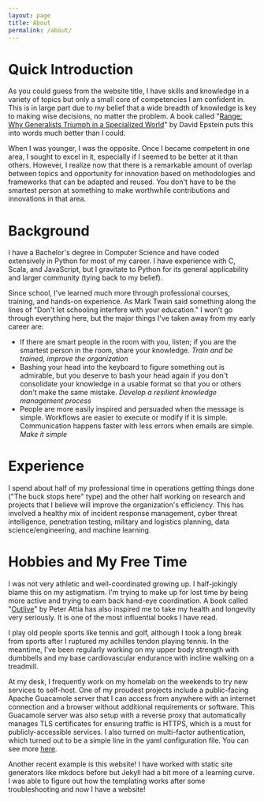 ```yaml
---
layout: page
title: About
permalink: /about/
---
```


# Quick Introduction

As you could guess from the website title, I have skills and knowledge in a variety of topics but only a small core of competencies I am confident in. This is in large part due to my belief that a wide breadth of knowledge is key to making wise decisions, no matter the problem. A book called "[Range: Why Generalists Triumph in a Specialized World](https://davidepstein.com/range/)" by David Epstein puts this into words much better than I could.

When I was younger, I was the opposite. Once I became competent in one area, I sought to excel in it, especially if I seemed to be better at it than others. However, I realize now that there is a remarkable amount of overlap between topics and opportunity for innovation based on methodologies and frameworks that can be adapted and reused. You don't have to be the smartest person at something to make worthwhile contributions and innovations in that area.

# Background

I have a Bachelor's degree in Computer Science and have coded extensively in Python for most of my career. I have experience with C, Scala, and JavaScript, but I gravitate to Python for its general applicability and larger community (tying back to my belief).

Since school, I've learned much more through professional courses, training, and hands-on experience. As Mark Twain said something along the lines of "Don't let schooling interfere with your education." I won't go through everything here, but the major things I've taken away from my early career are:
- If there are smart people in the room with you, listen; if you are the smartest person in the room, share your knowledge. *Train and be trained, improve the organization*
- Bashing your head into the keyboard to figure something out is admirable, but you deserve to bash your head again if you don't consolidate your knowledge in a usable format so that you or others don't make the same mistake. *Develop a resilient knowledge management process*
- People are more easily inspired and persuaded when the message is simple. Workflows are easier to execute or modify if it is simple. Communication happens faster with less errors when emails are simple. *Make it simple*

# Experience

I spend about half of my professional time in operations getting things done ("The buck stops here" type) and the other half working on research and projects that I believe will improve the organization's efficiency. This has involved a healthy mix of incident response management, cyber threat intelligence, penetration testing, military and logistics planning, data science/engineering, and machine learning.

# Hobbies and My Free Time

I was not very athletic and well-coordinated growing up. I half-jokingly blame this on my astigmatism. I'm trying to make up for lost time by being more active and trying to earn back hand-eye coordination. A book called "[Outlive](https://peterattiamd.com/outlive/)" by Peter Attia has also inspired me to take my health and longevity very seriously. It is one of the most influential books I have read.

I play old people sports like tennis and golf, although I took a long break from sports after I ruptured my achilles tendon playing tennis. In the meantime, I've been regularly working on my upper body strength with dumbbells and my base cardiovascular endurance with incline walking on a treadmill.

At my desk, I frequently work on my homelab on the weekends to try new services to self-host. One of my proudest projects include a public-facing Apache Guacamole server that I can access from anywhere with an internet connection and a browser without additional requirements or software. This Guacamole server was also setup with a reverse proxy that automatically manages TLS certificates for ensuring traffic is HTTPS, which is a must for publicly-accessible services. I also turned on multi-factor authentication, which turned out to be a simple line in the yaml configuration file. You can see more [here](https://github.com/sko9370/guacamole-caddy-reverse-proxy).

Another recent example is this website! I have worked with static site generators like mkdocs before but Jekyll had a bit more of a learning curve. I was able to figure out how the templating works after some troubleshooting and now I have a website!
